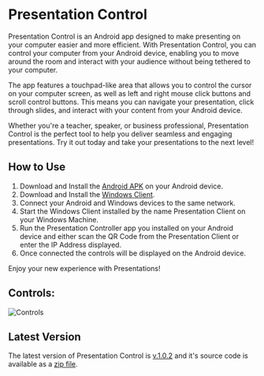 # Presentation Control
Presentation Control is an Android app designed to make presenting on your computer easier and more efficient. With Presentation Control, you can control your computer from your Android device, enabling you to move around the room and interact with your audience without being tethered to your computer.

The app features a touchpad-like area that allows you to control the cursor on your computer screen, as well as left and right mouse click buttons and scroll control buttons. This means you can navigate your presentation, click through slides, and interact with your content from your Android device.

Whether you're a teacher, speaker, or business professional, Presentation Control is the perfect tool to help you deliver seamless and engaging presentations. Try it out today and take your presentations to the next level!

## How to Use
1. Download and Install the [Android APK](https://github.com/Tanish-Ranjan/Presentation-Control/releases/download/v1.0.2/Presentation_Controller_Android.apk) on your Android device.
2. Download and Install the [Windows Client](https://github.com/Tanish-Ranjan/Presentation-Control/releases/download/v1.0.2/Presentation_Client_Windows.msi).
3. Connect your Android and Windows devices to the same network.
4. Start the Windows Client installed by the name Presentation Client on your Windows Machine.
5. Run the Presentation Controller app you installed on your Android device and either scan the QR Code from the Presentation Client or enter the IP Address displayed.
6. Once connected the controls will be displayed on the Android device.

Enjoy your new experience with Presentations!

## Controls:
![Controls](https://github.com/Tanish-Ranjan/Presentation-Control/assets/62828604/7536e7fe-5ec7-40b3-ab8f-c8bb2b851272)

## Latest Version
The latest version of Presentation Control is [v.1.0.2](https://github.com/Tanish-Ranjan/Presentation-Control/releases/tag/v1.0.2) and it's source code is available as a [zip file](https://github.com/Tanish-Ranjan/Presentation-Control/releases/download/v1.0.2/SourceCode_PresentationController_v1.0.2.zip).
